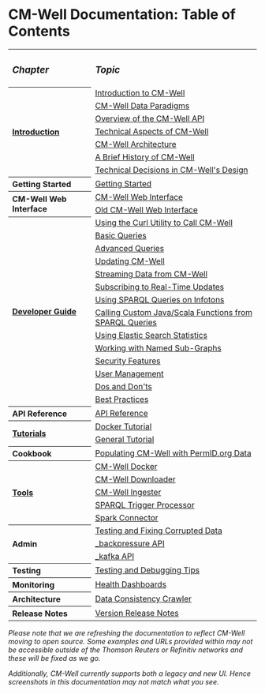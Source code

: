 # CM-Well Documentation: Table of Contents

<table>
  <tr>
    <th align=left><h3><i>Chapter</i></h3></th>
    <th align=left><h3><i>Topic</i></h3></th>
  </tr>
  <tr>
    <th rowspan="7" align=left><a href="Intro.TOC.md">Introduction</a></th>
    <td><a href="Intro.IntroductionToCM-Well.md">Introduction to CM-Well</a></td>
  </tr>
<tr>
    <td><a href="Intro.CM-WellDataParadigms.md">CM-Well Data Paradigms</a></td>
  </tr>
<tr>
    <td><a href="Intro.OverviewOfTheCM-WellAPI.md">Overview of the CM-Well API</a></td>
  </tr>
<tr>
    <td><a href="Intro.TechnicalAspectsOfCM-Well.md">Technical Aspects of CM-Well</a></td>
  </tr>
<tr>
    <td><a href="Intro.CM-WellHigh-LevelArchitecture.md">CM-Well Architecture</a></td>
  </tr>
<tr>
    <td><a href="Intro.BriefHistoryOfCM-Well.md">A Brief History of CM-Well</a></td>
  </tr>
<tr>
    <td><a href="Intro.TechnicalDecisionsInCM-WellDesign.md">Technical Decisions in CM-Well's Design</a></td>
  </tr>
  <tr>
    <th align=left>Getting Started</th>
    <td><a href="GettingStarted.md">Getting Started</a></td>
  </tr>
<tr>
    <th rowspan="2" align=left>CM-Well Web Interface</th>
    <td><a href="CM-WellWebInterface.md">CM-Well Web Interface</a></td>
  </tr>
<tr>
    <td><a href="CM-WellOldWebInterface.md">Old CM-Well Web Interface</a></td>
  </tr>
<tr>
    <th rowspan="14" align=left><a href="DevGuide.TOC.md">Developer Guide</a></th>
    <td><a href="DevGuide.CurlUtility.md">Using the Curl Utility to Call CM-Well</a></td>
  </tr>
<tr>
    <td><a href="DevGuide.BasicQueries.md">Basic Queries</a></td>
  </tr>
<tr>
    <td><a href="DevGuide.AdvancedQueries.md">Advanced Queries</a></td>
  </tr>
<tr>
    <td><a href="DevGuide.UpdatingCM-Well.md">Updating CM-Well</a></td>
  </tr>
<tr>
    <td><a href="DevGuide.StreamingDataFromCM-Well.md">Streaming Data from CM-Well</a></td>
  </tr>
<tr>
    <td><a href="DevGuide.SubscribingToReal-TimeUpdates.md">Subscribing to Real-Time Updates</a></td>
  </tr>
<tr>
    <td><a href="DevGuide.UsingSPARQLOnCM-WellInfotons.md">Using SPARQL Queries on Infotons</a></td>
  </tr>
<tr>
    <td><a href="DevGuide.CallingJavaScalaFunctionsFromSPARQLQueries.md">Calling Custom Java/Scala Functions from SPARQL Queries</a></td>
  </tr>
<tr>
    <td><a href="DevGuide.UsingElasticSearchStatistics.md">Using Elastic Search Statistics</a></td>
  </tr>
<tr>
    <td><a href="DevGuide.WorkingWithNamedSub-Graphs.md">Working with Named Sub-Graphs</a></td>
  </tr>
<tr>
    <td><a href="DevGuide.CM-WellSecurityFeatures.md">Security Features</a></td>
  </tr>
<tr>
    <td><a href="DevGuide.ManagingUsers.md">User Management</a></td>
  </tr>
<tr>
    <td><a href="DevGuide.DosAndDonts.md">Dos and Don'ts</a></td>
  </tr>
<tr>
    <td><a href="DevGuide.BestPractices.TOC.md">Best Practices</a></td>
  </tr>
<tr>
    <th align=left>API Reference</th>
    <td><a href="API.TOC.md">API Reference</a></td>
  </tr>
<tr>
    <th rowspan="2" align=left><a href="Testing.TOC.md">Tutorials</a></th>
    <td><a href="Tutorial.Docker.md">Docker Tutorial</a></td>
  </tr>
  <tr>
    <td><a href="Tutorial.HandsOnExercisesTOC.md">General Tutorial</a></td>
  </tr>
<tr>
    <th rowspan="2" align=left>Cookbook</a></th>
  </tr>
<tr>
    <td><a href="Cookbook.CM-WellWithPermIDData.md">Populating CM-Well with PermID.org Data</a></td>
  </tr>
<tr>
    <th rowspan="5" align=left><a href="Tools.TOC.md">Tools</a></th>
    <td><a href="Tools.UsingCM-WellDocker.md">CM-Well Docker</a></td>
  </tr>
<tr>
    <td><a href="Tools.UsingTheCM-WellDownloader.md">CM-Well Downloader</a></td>
  </tr>
<tr>
    <td><a href="Tools.UsingTheCM-WellIngester.md">CM-Well Ingester</a></td>
  </tr>
<tr>
    <td><a href="Tools.UsingTheSPARQLTriggerProcessor.md">SPARQL Trigger Processor</a></td>
  </tr>
<tr>
    <td><a href="Tools.UsingTheCM-WellSparkConnector.md">Spark Connector</a></td>
  </tr>
<tr>
    <th rowspan="3" align=left>Admin</th><td><a href="Admin.TestAndFixCorruptedData.md">Testing and Fixing Corrupted Data</a></td></tr>
	<tr><td><a href="Admin.Backpressure.md">_backpressure API</a></td></tr>
	<tr><td><a href="Admin.Kafka.md">_kafka API</a></td></tr>
<tr>
    <th rowspan="2" align=left>Testing</a></th>
  </tr>
<tr>
    <td><a href="Testing.TestingAndDebugging.md">Testing and Debugging Tips</a></td>
  </tr>
<tr>
    <th align=left>Monitoring</th>
    <td align=left><a href="Monitoring.HealthDashboards.md">Health Dashboards</a></td>
  </tr>
<tr>
    <th align=left>Architecture</th>
    <td><a href="Architecture.DCC.md">Data Consistency Crawler</a></td>
  </tr>
<tr>
    <th align=left>Release Notes</th>
    <td align=left><a href="ReleaseNotes.TOC.md">Version Release Notes</a></td>
  </tr>
</table>

_Please note that we are refreshing the documentation to reflect CM-Well moving to open source. Some examples and URLs provided within may not be accessible outside of the Thomson Reuters or Refinitiv networks and these will be fixed as we go._

_Additionally, CM-Well currently supports both a legacy and new UI. Hence screenshots in this documentation may not match what you see._
